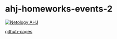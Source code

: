 # ahj-homeworks-events-2

[![Netology AHJ](https://github.com/O-R-C/ahj-homeworks-events-2/actions/workflows/web.yml/badge.svg)](https://github.com/O-R-C/ahj-homeworks-events-2/actions/workflows/web.yml)

[github-pages](https://o-r-c.github.io/ahj-homeworks-events-2/)
